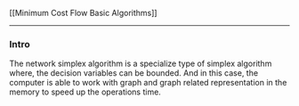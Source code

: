 [[Minimum Cost Flow Basic Algorithms]]

---
### **Intro**

The network simplex algorithm is a specialize type of simplex algorithm where, the decision variables can be bounded. And in this case, the computer is able to work with graph and graph related representation in the memory to speed up the operations time.



